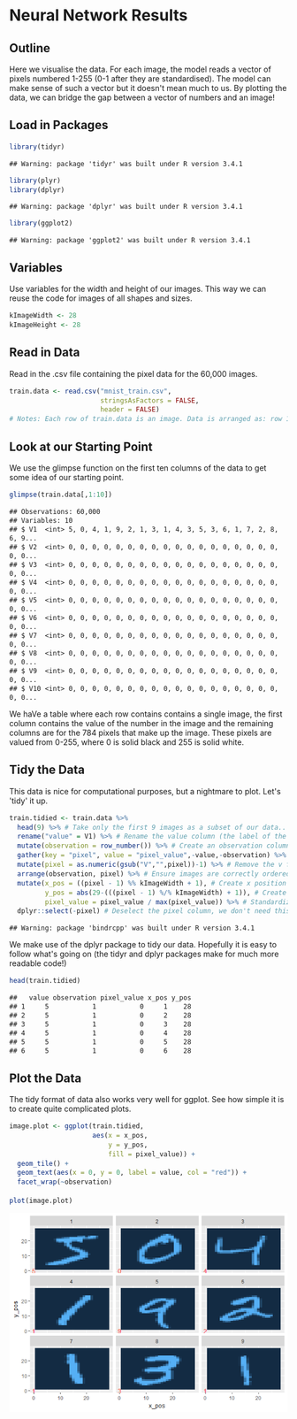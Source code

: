Neural Network Results
================

Outline
-------

Here we visualise the data. For each image, the model reads a vector of pixels numbered 1-255 (0-1 after they are standardised). The model can make sense of such a vector but it doesn't mean much to us. By plotting the data, we can bridge the gap between a vector of numbers and an image!

Load in Packages
----------------

``` r
library(tidyr)
```

    ## Warning: package 'tidyr' was built under R version 3.4.1

``` r
library(plyr)
library(dplyr)
```

    ## Warning: package 'dplyr' was built under R version 3.4.1

``` r
library(ggplot2)
```

    ## Warning: package 'ggplot2' was built under R version 3.4.1

Variables
---------

Use variables for the width and height of our images. This way we can reuse the code for images of all shapes and sizes.

``` r
kImageWidth <- 28
kImageHeight <- 28
```

Read in Data
------------

Read in the .csv file containing the pixel data for the 60,000 images.

``` r
train.data <- read.csv("mnist_train.csv",
                       stringsAsFactors = FALSE, 
                       header = FALSE)
# Notes: Each row of train.data is an image. Data is arranged as: row 1 col 1, row 1 col 2, ... 
```

Look at our Starting Point
--------------------------

We use the glimpse function on the first ten columns of the data to get some idea of our starting point.

``` r
glimpse(train.data[,1:10])
```

    ## Observations: 60,000
    ## Variables: 10
    ## $ V1  <int> 5, 0, 4, 1, 9, 2, 1, 3, 1, 4, 3, 5, 3, 6, 1, 7, 2, 8, 6, 9...
    ## $ V2  <int> 0, 0, 0, 0, 0, 0, 0, 0, 0, 0, 0, 0, 0, 0, 0, 0, 0, 0, 0, 0...
    ## $ V3  <int> 0, 0, 0, 0, 0, 0, 0, 0, 0, 0, 0, 0, 0, 0, 0, 0, 0, 0, 0, 0...
    ## $ V4  <int> 0, 0, 0, 0, 0, 0, 0, 0, 0, 0, 0, 0, 0, 0, 0, 0, 0, 0, 0, 0...
    ## $ V5  <int> 0, 0, 0, 0, 0, 0, 0, 0, 0, 0, 0, 0, 0, 0, 0, 0, 0, 0, 0, 0...
    ## $ V6  <int> 0, 0, 0, 0, 0, 0, 0, 0, 0, 0, 0, 0, 0, 0, 0, 0, 0, 0, 0, 0...
    ## $ V7  <int> 0, 0, 0, 0, 0, 0, 0, 0, 0, 0, 0, 0, 0, 0, 0, 0, 0, 0, 0, 0...
    ## $ V8  <int> 0, 0, 0, 0, 0, 0, 0, 0, 0, 0, 0, 0, 0, 0, 0, 0, 0, 0, 0, 0...
    ## $ V9  <int> 0, 0, 0, 0, 0, 0, 0, 0, 0, 0, 0, 0, 0, 0, 0, 0, 0, 0, 0, 0...
    ## $ V10 <int> 0, 0, 0, 0, 0, 0, 0, 0, 0, 0, 0, 0, 0, 0, 0, 0, 0, 0, 0, 0...

We haVe a table where each row contains contains a single image, the first column contains the value of the number in the image and the remaining columns are for the 784 pixels that make up the image. These pixels are valued from 0-255, where 0 is solid black and 255 is solid white.

Tidy the Data
-------------

This data is nice for computational purposes, but a nightmare to plot. Let's 'tidy' it up.

``` r
train.tidied <- train.data %>%
  head(9) %>% # Take only the first 9 images as a subset of our data..
  rename("value" = V1) %>% # Rename the value column (the label of the number).
  mutate(observation = row_number()) %>% # Create an observation column to identify each pixel.
  gather(key = "pixel", value = "pixel_value",-value,-observation) %>% # Gather into a 'long' format
  mutate(pixel = as.numeric(gsub("V","",pixel))-1) %>% # Remove the v from the pixel column and conver to numeric.
  arrange(observation, pixel) %>% # Ensure images are correctly ordered
  mutate(x_pos = ((pixel - 1) %% kImageWidth + 1), # Create x position of pixel (row number)
         y_pos = abs(29-(((pixel - 1) %/% kImageWidth) + 1)), # Create y position of pixel (column number)
         pixel_value = pixel_value / max(pixel_value)) %>% # Standardize pixel values (map to [0,1])
  dplyr::select(-pixel) # Deselect the pixel column, we don't need this anymore.
```

    ## Warning: package 'bindrcpp' was built under R version 3.4.1

We make use of the dplyr package to tidy our data. Hopefully it is easy to follow what's going on (the tidyr and dplyr packages make for much more readable code!)

``` r
head(train.tidied)
```

    ##   value observation pixel_value x_pos y_pos
    ## 1     5           1           0     1    28
    ## 2     5           1           0     2    28
    ## 3     5           1           0     3    28
    ## 4     5           1           0     4    28
    ## 5     5           1           0     5    28
    ## 6     5           1           0     6    28

Plot the Data
-------------

The tidy format of data also works very well for ggplot. See how simple it is to create quite complicated plots.

``` r
image.plot <- ggplot(train.tidied,
                     aes(x = x_pos,
                         y = y_pos,
                         fill = pixel_value)) +
  geom_tile() +
  geom_text(aes(x = 0, y = 0, label = value, col = "red")) +
  facet_wrap(~observation)

plot(image.plot)
```

![](Visualising_Data_files/figure-markdown_github/unnamed-chunk-7-1.png)
